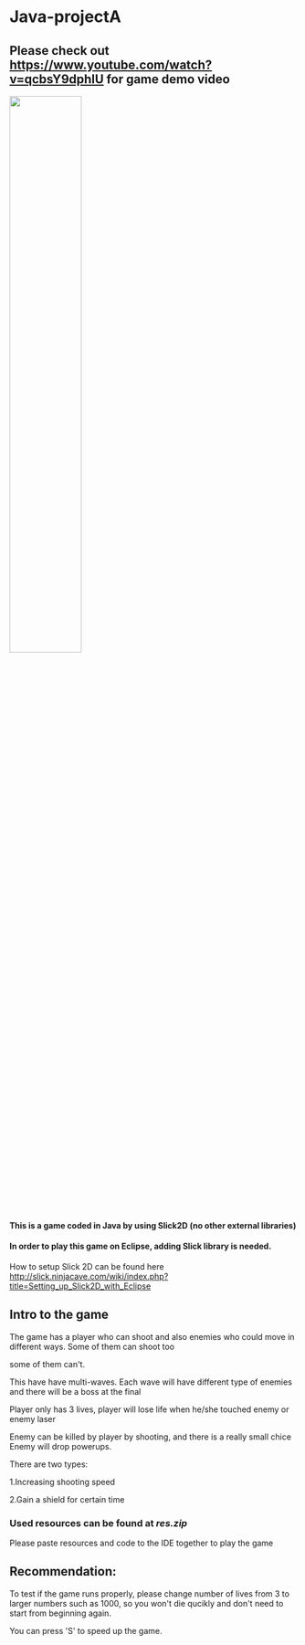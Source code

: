 # Java-projectA

## Please check out https://www.youtube.com/watch?v=qcbsY9dphIU for game demo video
[<img src="http://i3.ytimg.com/vi/qcbsY9dphIU/maxresdefault.jpg" width="50%">](https://www.youtube.com/watch?v=qcbsY9dphIU)
  #### This is a game coded in Java by using Slick2D (no other external libraries)
  #### In order to play this game on Eclipse, adding Slick library is needed.
  
  How to setup Slick 2D can be found here http://slick.ninjacave.com/wiki/index.php?title=Setting_up_Slick2D_with_Eclipse 
 
 ## Intro to the game
 The game has a player who can shoot and also enemies who could move in different ways. Some of them can shoot too
 
 some of them can't.
 
 This have have multi-waves. Each wave will have different type of enemies and there will be a boss at the final
 
 Player only has 3 lives, player will lose life when he/she touched enemy or enemy laser
 
 Enemy can be killed by player by shooting, and there is a really small chice Enemy will drop powerups.
 
 There are two types:
 
 1.Increasing shooting speed
 
 2.Gain a shield for certain time
 
 
 ### Used resources can be found at *res.zip*
 
 Please paste resources and code to the IDE together to play the game
 
 ## Recommendation: 
 
 To test if the game runs properly, please change number of lives from 3 to larger numbers such as 1000, so you won't die
 qucikly and don't need to start from beginning again.
 
 You can press 'S' to speed up the game.
 
 
